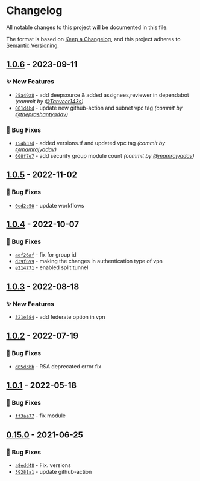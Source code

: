 # Changelog
All notable changes to this project will be documented in this file.

The format is based on [Keep a Changelog](https://keepachangelog.com/en/1.0.0/),
and this project adheres to [Semantic Versioning](https://semver.org/spec/v2.0.0.html).

## [1.0.6] - 2023-09-11
### :sparkles: New Features
- [`25a49a8`](https://github.com/clouddrove/terraform-aws-client-vpn/commit/25a49a82ce501af6a72158b0a537c9b2c7e4c3ad) - add deepsource & added assignees,reviewer in dependabot *(commit by [@Tanveer143s](https://github.com/Tanveer143s))*
- [`001d4bd`](https://github.com/clouddrove/terraform-aws-client-vpn/commit/001d4bd622b42b966af111ec89d959ce599c51d7) - update new github-action and subnet vpc tag *(commit by [@theprashantyadav](https://github.com/theprashantyadav))*

### :bug: Bug Fixes
- [`154b37d`](https://github.com/clouddrove/terraform-aws-client-vpn/commit/154b37dbf9d0ecf032995fa2d26eba4a690e22a0) - added versions.tf and updated vpc tag *(commit by [@mamrajyadav](https://github.com/mamrajyadav))*
- [`608f7e7`](https://github.com/clouddrove/terraform-aws-client-vpn/commit/608f7e775ffa65faa71668877252ee865020db37) - add security group module count *(commit by [@mamrajyadav](https://github.com/mamrajyadav))*


## [1.0.5] - 2022-11-02
### :bug: Bug Fixes
- [`0ed2c50`](https://github.com/clouddrove/terraform-aws-client-vpn/commit/0ed2c503a1165c18818967420f7e0c9d2abafe50) - update workflows


## [1.0.4] - 2022-10-07
### :bug: Bug Fixes
- [`aef26af`](https://github.com/clouddrove/terraform-aws-client-vpn/commit/aef26af5cc689334af836fee4e67867df5d55e39) - fix for group id
- [`d39f699`](https://github.com/clouddrove/terraform-aws-client-vpn/commit/d39f69996c7a56b178bf8716ef4c638351447c8f) - making the changes in authentication type of vpn
- [`e214771`](https://github.com/clouddrove/terraform-aws-client-vpn/commit/e214771c47100afa6412f065fdf787f89195a6cd) - enabled split tunnel

## [1.0.3] - 2022-08-18
### :sparkles: New Features
- [`321e584`](https://github.com/clouddrove/terraform-aws-client-vpn/commit/321e584cab3e59adb9cfd7836110af8ea6ade818) - add federate option in vpn

## [1.0.2] - 2022-07-19
### :bug: Bug Fixes
- [`d05d3bb`](https://github.com/clouddrove/terraform-aws-client-vpn/commit/d05d3bb23da80c8658bcbacf8c8aaec6072d73be) - RSA deprecated error fix

## [1.0.1] - 2022-05-18
### :bug: Bug Fixes
- [`ff3aa77`](https://github.com/clouddrove/terraform-aws-client-vpn/commit/ff3aa774b739dfc9339f8d5a6c3c76f1a6e004d8) - fix module


## [0.15.0] - 2021-06-25
### :bug: Bug Fixes
- [`a8edd48`](https://github.com/clouddrove/terraform-aws-client-vpn/commit/a8edd4813580d87a34b7509042f0d3c534ee2d7f) - Fix. versions
- [`39281a1`](https://github.com/clouddrove/terraform-aws-client-vpn/commit/39281a154263333b24d63204b0e61626306d5f1e) - update github-action



[0.15.0]: https://github.com/clouddrove/terraform-aws-client-vpn/compare/0.15.0...master
[1.0.1]: https://github.com/clouddrove/terraform-aws-client-vpn/compare/1.0.1...master
[1.0.2]: https://github.com/clouddrove/terraform-aws-client-vpn/compare/1.0.2...master
[1.0.3]: https://github.com/clouddrove/terraform-aws-client-vpn/compare/1.0.3...master
[1.0.4]: https://github.com/clouddrove/terraform-aws-client-vpn/compare/1.0.4...master
[1.0.5]: https://github.com/clouddrove/terraform-aws-client-vpn/compare/1.0.5...master
[1.0.6]: https://github.com/clouddrove/terraform-aws-client-vpn/compare/1.0.5...1.0.6